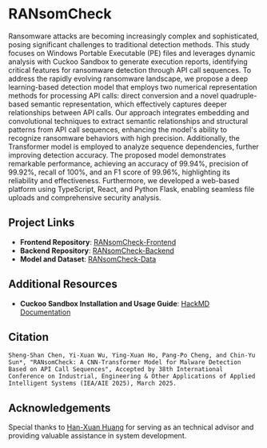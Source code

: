 # RANsomCheck

Ransomware attacks are becoming increasingly complex and sophisticated, posing significant challenges to traditional detection methods. This study focuses on Windows Portable Executable (PE) files and leverages dynamic analysis with Cuckoo Sandbox to generate execution reports, identifying critical features for ransomware detection through API call sequences. To address the rapidly evolving ransomware landscape, we propose a deep learning-based detection model that employs two numerical representation methods for processing API calls: direct conversion and a novel quadruple-based semantic representation, which effectively captures deeper relationships between API calls. Our approach integrates embedding and convolutional techniques to extract semantic relationships and structural patterns from API call sequences, enhancing the model's ability to recognize ransomware behaviors with high precision. Additionally, the Transformer model is employed to analyze sequence dependencies, further improving detection accuracy. The proposed model demonstrates remarkable performance, achieving an accuracy of 99.94%, precision of 99.92%, recall of 100%, and an F1 score of 99.96%, highlighting its reliability and effectiveness. Furthermore, we developed a web-based platform using TypeScript, React, and Python Flask, enabling seamless file uploads and comprehensive security analysis.

## Project Links

- **Frontend Repository**: [RANsomCheck-Frontend](https://github.com/Kiri487/RANsomCheck-Frontend)
- **Backend Repository**: [RANsomCheck-Backend](https://github.com/Shuan0402/RANsomCheck-Backend)
- **Model and Dataset**: [RANsomCheck-Data](https://github.com/Kiri487/RANsomCheck-Data)

## Additional Resources

- **Cuckoo Sandbox Installation and Usage Guide**: [HackMD Documentation](https://hackmd.io/@jdcoj/BJLoyoQ7C)

## Citation

```
Sheng-Shan Chen, Yi-Xuan Wu, Ying-Xuan Ho, Pang-Po Cheng, and Chin-Yu Sun*, "RANsomCheck: A CNN-Transformer Model for Malware Detection Based on API Call Sequences", Accepted by 38th International Conference on Industrial, Engineering & Other Applications of Applied Intelligent Systems (IEA/AIE 2025), March 2025.
```

## Acknowledgements

Special thanks to [Han-Xuan Huang](https://github.com/ntut-xuan) for serving as an technical advisor and providing valuable assistance in system development.